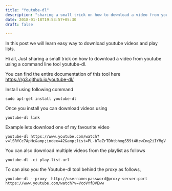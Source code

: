 ```yaml
---
title: "Youtube-dl"
description: "sharing a small trick on how to download a video from youtube using a command line tool youtube-dl"
date: 2018-01-18T19:53:57+05:30
draft: false

---
```

In this post we will learn easy way to download youtube videos and play lists.
<!--more-->

Hi all, Just sharing a small trick on how to download a video from youtube using a command line tool youtube-dl.

You can find the entire documentation of this tool here https://rg3.github.io/youtube-dl/

Install using following command

    sudo apt-get install youtube-dl

Once you install you can download videos using

    youtube-dl link

Example lets download one of my favourite video

    youtube-dl https://www.youtube.com/watch?v=lSRYCc7ApHc&amp;index=42&amp;list=PL-bTaZrTDhtbhxgS59t4HzwCnq2iIYMgV

You can also download multiple videos from the playlist as follows

    youtube-dl -ci play-list-url


To can also you the Youtube-dl tool behind the proxy as follows,

    youtube-dl --proxy  http://username:password@proxy-server:port https://www.youtube.com/watch?v=VcoVYfDVEww
